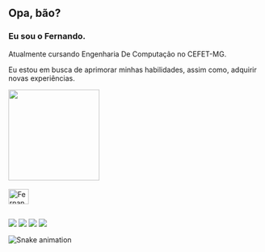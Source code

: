 ## Opa, bão?
### Eu sou o Fernando.

Atualmente cursando Engenharia De Computação no CEFET-MG.

Eu estou em busca de aprimorar minhas habilidades, assim como, adquirir novas experiências.

<div align="left">
  <a href="https://github.com/Fernando-LR">
  <img height="180em" src="https://github-readme-stats.vercel.app/api?username=Fernando-LR&show_icons=true&theme=gotham&include_all_commits=true&count_private=true"/>

</div>
  
<div style="display: inline_block"><br>
  <img align="center" alt="Fernando-C" height="30" width="40" src="https://cdn.jsdelivr.net/gh/devicons/devicon/icons/c/c-original.svg"/>
</div>
  
  ##
 
<div> 
  <a href = "mailto:fernandolorenzeto@gmail.com"><img src="https://img.shields.io/badge/Gmail-D14836?style=for-the-badge&logo=gmail&logoColor=white" target="_blank"></a>
  <a href="https://www.linkedin.com/in/fernando-lr/" target="_blank"><img src="https://img.shields.io/badge/-LinkedIn-%230077B5?style=for-the-badge&logo=linkedin&logoColor=white" target="_blank"></a>
  <a href = "https://api.whatsapp.com/send?phone=5531999746137&text=Opa%20Fernando%2C%20B%C3%A3o%3F%20Eu%20peguei%20seu%20n%C3%BAmero%20pelo%20seu%20perfil%20do%20Github%20e%20gostaria%20de%20entrar%20em%20contato%20com%20voc%C3%AA%20para%20trocar%20uma%20ideia%20sobre..."><img src= "https://img.shields.io/badge/WhatsApp-25D366?style=for-the-badge&logo=whatsapp&logoColor=white" target= "_blank"></a>
  <a href = "https://t.me/fernando_L_R"><img src= "https://img.shields.io/badge/Telegram-2CA5E0?style=for-the-badge&logo=telegram&logoColor=white" target= "_blank"></a>
 
  ![Snake animation](https://github.com/Fernando-LR/Fernando-LR/blob/output/github-contribution-grid-snake.svg)
 
</div>
